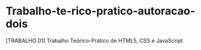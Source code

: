 # Trabalho-te-rico-pratico-autoracao-dois
[TRABALHO 01] Trabalho Teórico-Prático de HTML5, CSS e JavaScript
